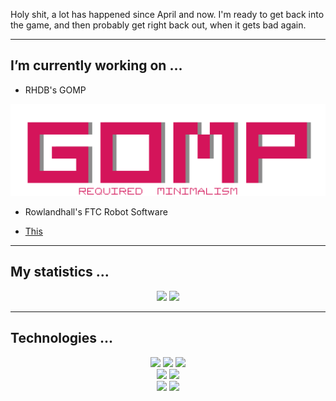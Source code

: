 Holy shit, a lot has happened since April and now. I'm ready to get back into the game, and then probably get right back out, when it gets bad again.

---

## I’m currently working on ...
- RHDB's GOMP
<img src="https://github.com/rhdb/gomp/raw/main/assets/logo/gomp.png">

- Rowlandhall's FTC Robot Software

- [This](https://www.youtube.com/watch?v=dQw4w9WgXcQ)

---

## My statistics ...
<p align="center">
    <img height="200px" src="https://github-readme-stats.vercel.app/api?username=IsaccBarker&show_icons=true&count_private=true&theme=gruvbox">
    <img height="200px" src="https://github-readme-stats.vercel.app/api/top-langs/?username=IsaccBarker&&hide=javascript,html,css,cmake&layout=compact&theme=gruvbox">
    <br>
</p>

---

## Technologies ...
<p align="center">
    <img src="https://img.shields.io/badge/c++-%23F34B7D.svg?style=for-the-badge&labelColor=black&logo=c%2B%2B&logoColor=white">
    <img src="https://img.shields.io/badge/c-%23555555.svg?style=for-the-badge&labelColor=black&logo=c&logoColor=white">
    <img src="https://img.shields.io/badge/rust-%23DEA584.svg?style=for-the-badge&labelColor=black&logo=rust&logoColor=white">
    <br>
    <img src="https://img.shields.io/badge/perl-%230298C3.svg?style=for-the-badge&labelColor=black&logo=perl&logoColor=white">
    <img src="https://img.shields.io/badge/python-%233572A5.svg?style=for-the-badge&labelColor=black&logo=python&logoColor=white">
    <br>
    <img src="https://img.shields.io/badge/linux-%230099CC.svg?style=for-the-badge&labelColor=black&logo=linux&logoColor=white">
    <img src="https://img.shields.io/badge/mac os-%23FF2D56.svg?style=for-the-badge&labelColor=black&logo=apple&logoColor=white">
</p>
